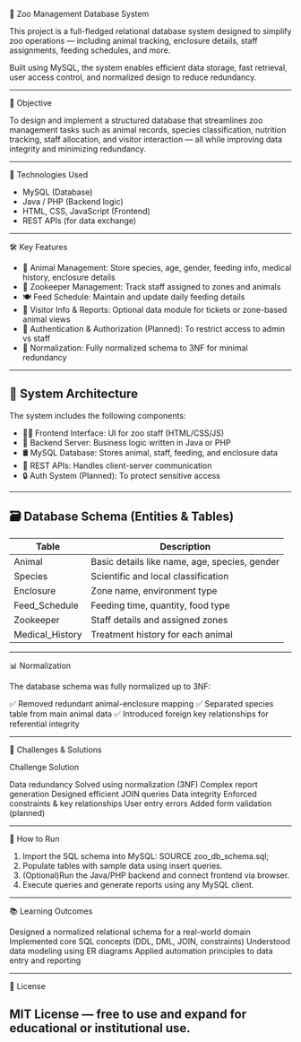 🐾 Zoo Management Database System

This project is a full-fledged relational database system designed to simplify zoo operations — including animal tracking, enclosure details, staff assignments, feeding schedules, and more.

Built using MySQL, the system enables efficient data storage, fast retrieval, user access control, and normalized design to reduce redundancy.

---

 📌 Objective

To design and implement a structured database that streamlines zoo management tasks such as animal records, species classification, nutrition tracking, staff allocation, and visitor interaction — all while improving data integrity and minimizing redundancy.

---

🧰 Technologies Used

- MySQL (Database)
- Java / PHP (Backend logic)
- HTML, CSS, JavaScript (Frontend)
- REST APIs (for data exchange)

---

 🛠 Key Features

- 🐘 Animal Management: Store species, age, gender, feeding info, medical history, enclosure details  
- 👷 Zookeeper Management: Track staff assigned to zones and animals  
- 🍽 Feed Schedule: Maintain and update daily feeding details  
- 🧾 Visitor Info & Reports: Optional data module for tickets or zone-based animal views  
- 🔐 Authentication & Authorization (Planned): To restrict access to admin vs staff  
- 🧹 Normalization: Fully normalized schema to 3NF for minimal redundancy

---

## 🧩 System Architecture

The system includes the following components:

- 👨‍💻 Frontend Interface: UI for zoo staff (HTML/CSS/JS)
- 🔧 Backend Server: Business logic written in Java or PHP
- 🛢 MySQL Database: Stores animal, staff, feeding, and enclosure data
- 🔌 REST APIs: Handles client-server communication
- 🔒 Auth System (Planned): To protect sensitive access

---

## 🗃 Database Schema (Entities & Tables)

| Table            | Description                                      |
|------------------|--------------------------------------------------|
| Animal           | Basic details like name, age, species, gender    |
| Species          | Scientific and local classification              |
| Enclosure        | Zone name, environment type                      |
| Feed_Schedule    | Feeding time, quantity, food type                |
| Zookeeper        | Staff details and assigned zones                 |
| Medical_History  | Treatment history for each animal                |

---


📊 Normalization

The database schema was fully normalized up to 3NF:

✅ Removed redundant animal-enclosure mapping
✅ Separated species table from main animal data
✅ Introduced foreign key relationships for referential integrity

---

🧠 Challenges & Solutions

Challenge	Solution

Data redundancy	Solved using normalization (3NF)
Complex report generation	Designed efficient JOIN queries
Data integrity	Enforced constraints & key relationships
User entry errors	Added form validation (planned)


---

🚀 How to Run

1. Import the SQL schema into MySQL:
SOURCE zoo_db_schema.sql;
2. Populate tables with sample data using insert queries.
3. (Optional)Run the Java/PHP backend and connect frontend via browser.
4. Execute queries and generate reports using any MySQL client.

---

📚 Learning Outcomes

Designed a normalized relational schema for a real-world domain
Implemented core SQL concepts (DDL, DML, JOIN, constraints)
Understood data modeling using ER diagrams
Applied automation principles to data entry and reporting

---

📄 License

MIT License — free to use and expand for educational or institutional use.
---
